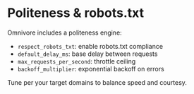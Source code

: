 # Politeness & robots.txt

Omnivore includes a politeness engine:

- `respect_robots_txt`: enable robots.txt compliance
- `default_delay_ms`: base delay between requests
- `max_requests_per_second`: throttle ceiling
- `backoff_multiplier`: exponential backoff on errors

Tune per your target domains to balance speed and courtesy.
